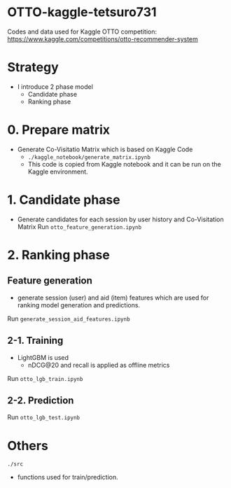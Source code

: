 # OTTO-kaggle-tetsuro731

Codes and data used for Kaggle OTTO competition:
https://www.kaggle.com/competitions/otto-recommender-system


# Strategy
- I introduce 2 phase model
  - Candidate phase
  - Ranking phase

# 0. Prepare matrix
- Generate Co-Visitatio Matrix which is based on Kaggle Code
  - `./kaggle_notebook/generate_matrix.ipynb`
  - This code is copied from Kaggle notebook and it can be run on the Kaggle environment.

# 1. Candidate phase

- Generate candidates for each session by user history and Co-Visitation Matrix
Run `otto_feature_generation.ipynb`

# 2. Ranking phase

## Feature generation
- generate session (user) and aid (item) features which are used for ranking model generation and predictions.

Run `generate_session_aid_features.ipynb`

## 2-1. Training
- LightGBM is used 
  - nDCG@20 and recall is applied as offline metrics
 
Run `otto_lgb_train.ipynb`

## 2-2. Prediction
 
Run `otto_lgb_test.ipynb`


# Others

`./src`
- functions used for train/prediction.
